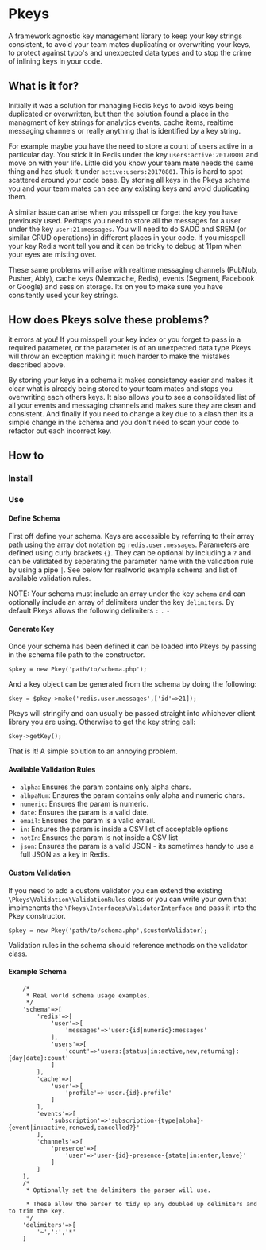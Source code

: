 # Pkeys
A framework agnostic key management library to keep your key strings consistent, to avoid your team mates duplicating or overwriting your keys, to protect against typo's and unexpected data types and to stop the crime of inlining keys in your code.

## What is it for?
Initially it was a solution for managing Redis keys to avoid keys being duplicated or overwritten, but then the solution found a place in the managment of key strings for analytics events, cache items, realtime messaging channels or really anything that is identified by a key string. 

For example maybe you have the need to store a count of users active in a particular day. You stick it in Redis under the key `users:active:20170801` and move on with your life. Little did you know your team mate needs the same thing and has stuck it under `active:users:20170801`. This is hard to spot scattered around your code base. By storing all keys in the Pkeys schema you and your team mates can see any existing keys and avoid duplicating them.

A similar issue can arise when you misspell or forget the key you have previously used. Perhaps you need to store all the messages for a user under the key `user:21:messages`. You will need to do SADD and SREM (or similar CRUD operations) in different places in your code. If you misspell your key Redis wont tell you and it can be tricky to debug at 11pm when your eyes are misting over.

These same problems will arise with realtime messaging channels (PubNub, Pusher, Ably), cache keys (Memcache, Redis), events (Segment, Facebook or Google) and session storage. Its on you to make sure you have consitently used your key strings.

## How does Pkeys solve these problems?
it errors at you! If you misspell your key index or you forget to pass in a required parameter, or the parameter is of an unexpected data type Pkeys will throw an exception making it much harder to make the mistakes described above.

By storing your keys in a schema it makes consistency easier and makes it clear what is already being stored to your team mates and stops you overwriting each others keys. It also allows you to see a consolidated list of all your events and messaging channels and makes sure they are clean and consistent. And finally if you need to change a key due to a clash then its a simple change in the schema and you don't need to scan your code to refactor out each incorrect key. 

## How to

### Install

### Use

#### Define Schema
First off define your schema. Keys are accessible by referring to their array path using the array dot notation eg `redis.user.messages`. Parameters are defined using curly brackets `{}`. They can be optional by including a `?` and can be validated by seperating the parameter name with the validation rule by using a pipe `|`. See below for realworld example schema and list of available validation rules.

NOTE: Your schema must include an array under the key `schema` and can optionally include an array of delimiters under the key `delimiters`. By default Pkeys allows the following delimiters `:` `.` `-`

#### Generate Key
Once your schema has been defined it can be loaded into Pkeys by passing in the schema file path to the constructor. 

  `$pkey = new Pkey('path/to/schema.php');`

And a key object can be generated from the schema by doing the following:

  `$key = $pkey->make('redis.user.messages',['id'=>21]);`

Pkeys will stringify and can usually be passed straight into whichever client library you are using. Otherwise to get the key string call:
 
  `$key->getKey();`
  
That is it! A simple solution to an annoying problem.

#### Available Validation Rules

 * `alpha`: Ensures the param contains only alpha chars.
 * `alhpaNum`: Ensures the param contains only alpha and numeric chars.
 * `numeric`: Ensures the param is numeric.
 * `date`: Ensures the param is a valid date.
 * `email`: Ensures the param is a valid email.
 * `in`: Ensures the param is inside a CSV list of acceptable options
 * `notIn`: Ensures the param is not inside a CSV list
 * `json`: Ensures the param is a valid JSON - its sometimes handy to use a full JSON as a key in Redis.
 
#### Custom Validation
If you need to add a custom validator you can extend the existing `\Pkeys\Validation\ValidationRules` class or you can write your own that implmenents the `\Pkeys\Interfaces\ValidatorInterface` and pass it into the Pkey constructor.

  `$pkey = new Pkey('path/to/schema.php',$customValidator);`  

Validation rules in the schema should reference methods on the validator class.

#### Example Schema 
```return [
    /*
     * Real world schema usage examples.
     */
    'schema'=>[
        'redis'=>[
            'user'=>[
                'messages'=>'user:{id|numeric}:messages'
            ],
            'users'=>[
                'count'=>'users:{status|in:active,new,returning}:{day|date}:count'
            ]
        ],
        'cache'=>[
            'user'=>[
                'profile'=>'user.{id}.profile'
            ]
        ],
        'events'=>[
            'subscription'=>'subscription-{type|alpha}-{event|in:active,renewed,cancelled?}'
        ],
        'channels'=>[
            'presence'=>[
                'user'=>'user-{id}-presence-{state|in:enter,leave}'
            ]
        ]
    ],
    /*
     * Optionally set the delimiters the parser will use.
     
     * These allow the parser to tidy up any doubled up delimiters and to trim the key.
     */
    'delimiters'=>[
        '~',':','*'
    ]
